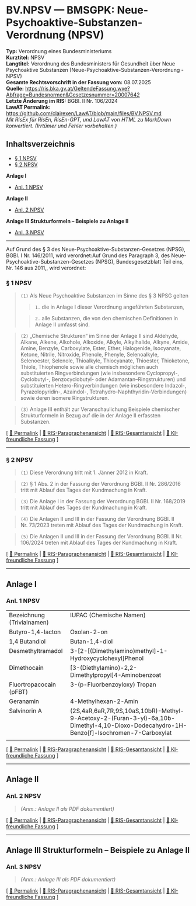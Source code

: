 # BV.NPSV — BMSGPK: Neue-Psychoaktive-Substanzen-Verordnung (NPSV)
**Typ:** Verordnung eines Bundesministeriums  
**Kurztitel:** NPSV  
**Langtitel:** Verordnung des Bundesministers für Gesundheit über Neue Psychoaktive Substanzen (Neue-Psychoaktive-Substanzen-Verordnung - NPSV)  
**Gesamte Rechtsvorschrift in der Fassung vom:** 08.07.2025  
**Quelle:** https://ris.bka.gv.at/GeltendeFassung.wxe?Abfrage=Bundesnormen&Gesetzesnummer=20007642  
**Letzte Änderung im RIS:** BGBl. II Nr. 106/2024  
**LawAT Permalink:** https://github.com/clairexen/LawAT/blob/main/files/BV.NPSV.md  
*Mit RisEx für RisEn, RisEn-GPT, und LawAT von HTML zu MarkDown konvertiert. (Irrtümer und Fehler vorbehalten.)*

## Inhaltsverzeichnis

* [§ 1 NPSV](#-1-npsv)  
* [§ 2 NPSV](#-2-npsv)

**Anlage I**  
* [Anl. 1 NPSV](#anl-1-npsv)

**Anlage II**  
* [Anl. 2 NPSV](#anl-2-npsv)

**Anlage III Strukturformeln – Beispiele zu Anlage II**  
* [Anl. 3 NPSV](#anl-3-npsv)

----

Auf Grund des § 3 des Neue-Psychoaktive-Substanzen-Gesetzes (NPSG), BGBl. I Nr. 146/2011, wird verordnet:Auf Grund des Paragraph 3, des Neue-Psychoaktive-Substanzen-Gesetzes (NPSG), Bundesgesetzblatt Teil eins, Nr. 146 aus 2011,, wird verordnet:

### § 1 NPSV

> `(1)` Als Neue Psychoaktive Substanzen im Sinne des § 3 NPSG gelten
>
>> `1.` die in Anlage I dieser Verordnung angeführten Substanzen,
>
>> `2.` alle Substanzen, die von den chemischen Definitionen in Anlage II umfasst sind\.

> `(2)` „Chemische Strukturen“ im Sinne der Anlage II sind Aldehyde, Alkane, Alkene, Alkohole, Alkoxide, Alkyle, Alkylhalide, Alkyne, Amide, Amine, Benzyle, Carboxylate, Ester, Ether, Halogenide, Isocyanate, Ketone, Nitrile, Nitroxide, Phenole, Phenyle, Selenoalkyle, Selenoester, Selenole, Thioalkyle, Thiocyanate, Thioester, Thioketone, Thiole, Thiophenole sowie alle chemisch möglichen auch substituierten Ringverbindungen \(wie insbesondere Cyclopropyl\-, Cyclobutyl\-, Benzocyclobutyl\- oder Adamantan–Ringstrukturen\) und substituierten Hetero\-Ringverbindungen \(wie insbesondere Indazol\-, Pyrazolopyridin\-, Azaindol\-, Tetrahydro\-Naphthyridin\-Verbindungen\) sowie deren isomere Ringstrukturen\.

> `(3)` Anlage III enthält zur Veranschaulichung Beispiele chemischer Strukturformeln in Bezug auf die in der Anlage II erfassten Substanzen\.

\[ [🔗 Permalink](https://github.com/clairexen/LawAT/blob/main/files/BV.NPSV.md#-1-npsv) | [📜 RIS-Paragraphenansicht](http://www.ris.bka.gv.at/NormDokument.wxe?Abfrage=Bundesnormen&Gesetzesnummer=20007642&Paragraf=1) | [📖 RIS-Gesamtansicht](https://ris.bka.gv.at/GeltendeFassung.wxe?Abfrage=Bundesnormen&Gesetzesnummer=20007642#MainContent_DocumentRepeater_BundesnormenCompleteNormDocumentData_1_TextContainer_1) | [🤖 KI-freundliche Fassung](https://github.com/clairexen/LawAT/blob/main/files/BV.NPSV.001.md#-1-npsv) \]

----

### § 2 NPSV

> `(1)` Diese Verordnung tritt mit 1\. Jänner 2012 in Kraft\.

> `(2)` § 1 Abs\. 2 in der Fassung der Verordnung BGBl\. II Nr\. 286/2016 tritt mit Ablauf des Tages der Kundmachung in Kraft\.

> `(3)` Die Anlage I in der Fassung der Verordnung BGBl\. II Nr\. 168/2019 tritt mit Ablauf des Tages der Kundmachung in Kraft\.

> `(4)` Die Anlagen II und III in der Fassung der Verordnung BGBl\. II Nr\. 73/2023 treten mit Ablauf des Tages der Kundmachung in Kraft\.

> `(5)` Die Anlagen II und III in der Fassung der Verordnung BGBl\. II Nr\. 106/2024 treten mit Ablauf des Tages der Kundmachung in Kraft\.

\[ [🔗 Permalink](https://github.com/clairexen/LawAT/blob/main/files/BV.NPSV.md#-2-npsv) | [📜 RIS-Paragraphenansicht](http://www.ris.bka.gv.at/NormDokument.wxe?Abfrage=Bundesnormen&Gesetzesnummer=20007642&Paragraf=2) | [📖 RIS-Gesamtansicht](https://ris.bka.gv.at/GeltendeFassung.wxe?Abfrage=Bundesnormen&Gesetzesnummer=20007642#MainContent_DocumentRepeater_BundesnormenCompleteNormDocumentData_2_TextContainer_2) | [🤖 KI-freundliche Fassung](https://github.com/clairexen/LawAT/blob/main/files/BV.NPSV.001.md#-2-npsv) \]

----

## Anlage I

### Anl. 1 NPSV

<table><tbody>
<tr><td style="vertical-align:top;text-align:left">Bezeichnung (Trivialnamen)</td><td style="vertical-align:top;text-align:left">IUPAC (Chemische Namen)</td></tr>
<tr><td style="vertical-align:top;text-align:left">Butyro-1,4-lacton</td><td style="vertical-align:top;text-align:left">Oxolan-2-on</td></tr>
<tr><td style="vertical-align:top;text-align:left">1,4 Butandiol</td><td style="vertical-align:top;text-align:left">Butan-1,4-diol</td></tr>
<tr><td style="vertical-align:top;text-align:left">Desmethyltramadol</td><td style="vertical-align:top">3-[2-[(Dimethylamino)methyl]-1-Hydroxycyclohexyl]Phenol</td></tr>
<tr><td style="vertical-align:top;text-align:left">Dimethocain</td><td style="vertical-align:top">[3-(Diethylamino)-2,2-Dimethylpropyl]4-Aminobenzoat</td></tr>
<tr><td style="vertical-align:top;text-align:left">Fluortropacocain (pFBT)</td><td style="vertical-align:top;text-align:left">3-(p-Fluorbenzoyloxy) Tropan</td></tr>
<tr><td style="vertical-align:top;text-align:left">Geranamin</td><td style="vertical-align:top">4-Methylhexan-2-Amin</td></tr>
<tr><td style="vertical-align:top">Salvinorin A</td><td style="vertical-align:top">(2S,4aR,6aR,7R,9S,10aS,10bR)-Methyl-9-Acetoxy-2-(Furan-3-yl)-6a,10b-Dimethyl-4,10-Dioxo-Dodecahydro-1H-Benzo[f]-Isochromen-7-Carboxylat</td></tr>
<tr><td></td><td></td></tr>
</tbody></table>

\[ [🔗 Permalink](https://github.com/clairexen/LawAT/blob/main/files/BV.NPSV.md#anl-1-npsv) | [📜 RIS-Paragraphenansicht](http://www.ris.bka.gv.at/NormDokument.wxe?Abfrage=Bundesnormen&Gesetzesnummer=20007642&Paragraf=1) | [📖 RIS-Gesamtansicht](https://ris.bka.gv.at/GeltendeFassung.wxe?Abfrage=Bundesnormen&Gesetzesnummer=20007642#MainContent_DocumentRepeater_BundesnormenCompleteNormDocumentData_3_TextContainer_3) | [🤖 KI-freundliche Fassung](https://github.com/clairexen/LawAT/blob/main/files/BV.NPSV.001.md#anl-1-npsv) \]

----

## Anlage II

### Anl. 2 NPSV

> *\(Anm\.: Anlage II als PDF dokumentiert\)*

\[ [🔗 Permalink](https://github.com/clairexen/LawAT/blob/main/files/BV.NPSV.md#anl-2-npsv) | [📜 RIS-Paragraphenansicht](http://www.ris.bka.gv.at/NormDokument.wxe?Abfrage=Bundesnormen&Gesetzesnummer=20007642&Paragraf=2) | [📖 RIS-Gesamtansicht](https://ris.bka.gv.at/GeltendeFassung.wxe?Abfrage=Bundesnormen&Gesetzesnummer=20007642#MainContent_DocumentRepeater_BundesnormenCompleteNormDocumentData_4_TextContainer_4) | [🤖 KI-freundliche Fassung](https://github.com/clairexen/LawAT/blob/main/files/BV.NPSV.001.md#anl-2-npsv) \]

----

## Anlage III Strukturformeln – Beispiele zu Anlage II

### Anl. 3 NPSV

> *\(Anm\.: Anlage III als PDF dokumentiert\)*

\[ [🔗 Permalink](https://github.com/clairexen/LawAT/blob/main/files/BV.NPSV.md#anl-3-npsv) | [📜 RIS-Paragraphenansicht](http://www.ris.bka.gv.at/NormDokument.wxe?Abfrage=Bundesnormen&Gesetzesnummer=20007642&Paragraf=3) | [📖 RIS-Gesamtansicht](https://ris.bka.gv.at/GeltendeFassung.wxe?Abfrage=Bundesnormen&Gesetzesnummer=20007642#MainContent_DocumentRepeater_BundesnormenCompleteNormDocumentData_5_TextContainer_5) | [🤖 KI-freundliche Fassung](https://github.com/clairexen/LawAT/blob/main/files/BV.NPSV.001.md#anl-3-npsv) \]
